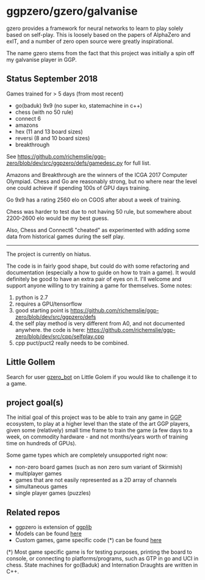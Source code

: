 ggpzero/gzero/galvanise
=======================
gzero provides a framework for neural networks to learn to play solely based on self-play.  This
is loosely based on the papers of AlphaZero and exIT, and a number of zero open source were greatly
inspirational.

The name gzero stems from the fact that this project was initially a spin off my galvanise player
in GGP.

Status September 2018
-------------------
Games trained for > 5 days (from most recent)

* go(baduk) 9x9 (no super ko, statemachine in c++)
* chess (with no 50 rule)
* connect 6
* amazons
* hex (11 and 13 board sizes)
* reversi (8 and 10 board sizes)
* breakthrough

See https://github.com/richemslie/ggp-zero/blob/dev/src/ggpzero/defs/gamedesc.py for full list.

Amazons and Breakthrough are the winners of the ICGA 2017 Computer Olympiad.  Chess and Go are
reasonably strong, but no where near the level one could achieve if spending 100s of GPU days
training.

Go 9x9 has a rating 2560 elo on CGOS after about a week of training.

Chess was harder to test due to not having 50 rule, but somewhere about 2200-2600 elo would be my
best guess.

Also, Chess and Connect6 "cheated" as experimented with adding some data from historical games
during the self play.

--------------------

The project is currently on hiatus.

The code is in fairly good shape, but could do with some refactoring and
documentation (especially a how to guide on how to train a game).  It would definitely be good to
have an extra pair of eyes on it.  I'll welcome and support anyone willing to try training a game
for themselves.  Some notes:

1. python is 2.7
2. requires a GPU/tensorflow
3. good starting point is https://github.com/richemslie/ggp-zero/blob/dev/src/ggpzero/defs
4. the self play method is very different from A0, and not documented anywhere.  the code is here:
    https://github.com/richemslie/ggp-zero/blob/dev/src/cpp/selfplay.cpp
5. cpp puct/puct2 really needs to be combined.


Little Gollem
-------------
Search for user
[gzero_bot](http://littlegolem.net/jsp/info/player.jsp?plid=58835) on Little Golem if you would
like to challenge it to a game.


project goal(s)
---------------
The initial goal of this project was to be able to train any game in
[GGP](https://en.wikipedia.org/wiki/General_game_playing) ecosystem, to play at a higher level than
the state of the art GGP players, given some (relatively) small time frame to train the game (a few
days to a week, on commodity hardware - and not months/years worth of training time on hundreds of
GPUs).

Some game types which are completely unsupported right now:

* non-zero board games (such as non zero sum variant of Skirmish)
* multiplayer games
* games that are not easily represented as a 2D array of channels
* simultaneous games
* single player games (puzzles)


Related repos
-------------
* ggpzero is extension of [ggplib](https://github.com/ggplib/ggplib)
* Models can be found [here](https://github.com/richemslie/gzero_data)
* Custom games, game specific code (*) can be found [here](https://github.com/richemslie/gzero_games)


(*)  Most game specific game is for testing purposes, printing the board to console, or connecting
to platforms/programs, such as GTP in go and UCI in chess.  State machines for go(Baduk) and
Internation Draughts are written in C++.


